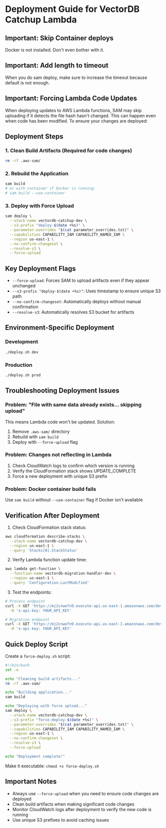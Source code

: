 # Deployment Guide for VectorDB Catchup Lambda

## Important: Skip Container deploys

Docker is not installed. Don't even bother with it.

## Important: Add length to timeout

When you do sam deploy, make sure to increase the timeout because default is not enough.

## Important: Forcing Lambda Code Updates

When deploying updates to AWS Lambda functions, SAM may skip uploading if it detects the file hash hasn't changed. This can happen even when code has been modified. To ensure your changes are deployed:

## Deployment Steps

### 1. Clean Build Artifacts (Required for code changes)
```bash
rm -rf .aws-sam/
```

### 2. Rebuild the Application
```bash
sam build
# or with container if Docker is running:
# sam build --use-container
```

### 3. Deploy with Force Upload
```bash
sam deploy \
  --stack-name vectordb-catchup-dev \
  --s3-prefix "deploy-$(date +%s)" \
  --parameter-overrides "$(cat parameter_overrides.txt)" \
  --capabilities CAPABILITY_IAM CAPABILITY_NAMED_IAM \
  --region us-east-1 \
  --no-confirm-changeset \
  --resolve-s3 \
  --force-upload
```

## Key Deployment Flags

- `--force-upload`: Forces SAM to upload artifacts even if they appear unchanged
- `--s3-prefix "deploy-$(date +%s)"`: Uses timestamp to ensure unique S3 path
- `--no-confirm-changeset`: Automatically deploys without manual confirmation
- `--resolve-s3`: Automatically resolves S3 bucket for artifacts

## Environment-Specific Deployment

### Development
```bash
./deploy.sh dev
```

### Production
```bash
./deploy.sh prod
```

## Troubleshooting Deployment Issues

### Problem: "File with same data already exists... skipping upload"
This means Lambda code won't be updated. Solution:
1. Remove `.aws-sam/` directory
2. Rebuild with `sam build`
3. Deploy with `--force-upload` flag

### Problem: Changes not reflecting in Lambda
1. Check CloudWatch logs to confirm which version is running
2. Verify the CloudFormation stack shows UPDATE_COMPLETE
3. Force a new deployment with unique S3 prefix

### Problem: Docker container build fails
Use `sam build` without `--use-container` flag if Docker isn't available

## Verification After Deployment

1. Check CloudFormation stack status:
```bash
aws cloudformation describe-stacks \
  --stack-name vectordb-catchup-dev \
  --region us-east-1 \
  --query 'Stacks[0].StackStatus'
```

2. Verify Lambda function update time:
```bash
aws lambda get-function \
  --function-name vectordb-migration-handler-dev \
  --region us-east-1 \
  --query 'Configuration.LastModified'
```

3. Test the endpoints:
```bash
# Process endpoint
curl -X GET 'https://mj2cnwefn9.execute-api.us-east-1.amazonaws.com/dev/process?start_date=2025-01-01' \
  -H 'x-api-key: YOUR_API_KEY'

# Migration endpoint  
curl -X GET 'https://mj2cnwefn9.execute-api.us-east-1.amazonaws.com/dev/migrate-namespaces?dry_run=true' \
  -H 'x-api-key: YOUR_API_KEY'
```

## Quick Deploy Script

Create a `force-deploy.sh` script:
```bash
#!/bin/bash
set -e

echo "Cleaning build artifacts..."
rm -rf .aws-sam/

echo "Building application..."
sam build

echo "Deploying with force upload..."
sam deploy \
  --stack-name vectordb-catchup-dev \
  --s3-prefix "force-deploy-$(date +%s)" \
  --parameter-overrides "$(cat parameter_overrides.txt)" \
  --capabilities CAPABILITY_IAM CAPABILITY_NAMED_IAM \
  --region us-east-1 \
  --no-confirm-changeset \
  --resolve-s3 \
  --force-upload

echo "Deployment complete!"
```

Make it executable: `chmod +x force-deploy.sh`

## Important Notes

- Always use `--force-upload` when you need to ensure code changes are deployed
- Clean build artifacts when making significant code changes
- Monitor CloudWatch logs after deployment to verify the new code is running
- Use unique S3 prefixes to avoid caching issues